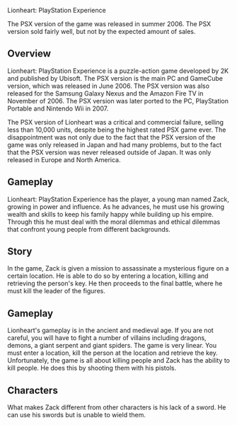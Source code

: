 Lionheart: PlayStation Experience

The PSX version of the game was released in summer 2006. The PSX version sold fairly well, but not by the expected amount of sales.

## Overview

Lionheart: PlayStation Experience is a puzzle-action game developed by 2K and published by Ubisoft. The PSX version is the main PC and GameCube version, which was released in June 2006. The PSX version was also released for the Samsung Galaxy Nexus and the Amazon Fire TV in November of 2006. The PSX version was later ported to the PC, PlayStation Portable and Nintendo Wii in 2007.

The PSX version of Lionheart was a critical and commercial failure, selling less than 10,000 units, despite being the highest rated PSX game ever. The disappointment was not only due to the fact that the PSX version of the game was only released in Japan and had many problems, but to the fact that the PSX version was never released outside of Japan. It was only released in Europe and North America.

## Gameplay

Lionheart: PlayStation Experience has the player, a young man named Zack, growing in power and influence. As he advances, he must use his growing wealth and skills to keep his family happy while building up his empire. Through this he must deal with the moral dilemmas and ethical dilemmas that confront young people from different backgrounds.

## Story

In the game, Zack is given a mission to assassinate a mysterious figure on a certain location. He is able to do so by entering a location, killing and retrieving the person's key. He then proceeds to the final battle, where he must kill the leader of the figures.

## Gameplay

Lionheart's gameplay is in the ancient and medieval age. If you are not careful, you will have to fight a number of villains including dragons, demons, a giant serpent and giant spiders. The game is very linear. You must enter a location, kill the person at the location and retrieve the key. Unfortunately, the game is all about killing people and Zack has the ability to kill people. He does this by shooting them with his pistols.

## Characters

What makes Zack different from other characters is his lack of a sword. He can use his swords but is unable to wield them.

###   

###  

###